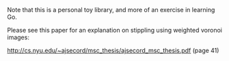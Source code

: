 Note that this is a personal toy library, and more of an exercise in learning Go.

Please see this paper for an explanation on stippling using weighted voronoi images:

http://cs.nyu.edu/~ajsecord/msc_thesis/ajsecord_msc_thesis.pdf (page 41)